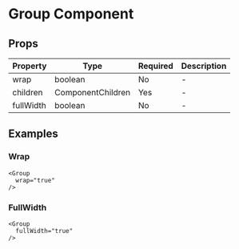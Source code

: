 # Group Component

## Props

| Property | Type | Required | Description |
|----------|------|----------|-------------|
| wrap | boolean | No | - |
| children | ComponentChildren | Yes | - |
| fullWidth | boolean | No | - |

## Examples

### Wrap

```tsx
<Group
  wrap="true"
/>
```

### FullWidth

```tsx
<Group
  fullWidth="true"
/>
```

